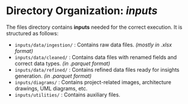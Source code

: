 
# Directory Organization: *inputs*

The files directory contains **inputs** needed for the correct execution. It is structured as follows:

- `inputs/data/ingestion/` : Contains raw data files. *(mostly in .xlsx format)*
- `inputs/data/cleaned/` : Contains data files with renamed fields and correct data types. *(in .parquet format)*
- `inputs/data/refined/` : Contains refined data files ready for insights generation. *(in .parquet format)*
- `inputs/diagrams/` : Contains project-related images, architecture drawings, UML diagrams, etc.
- `inputs/utilities/` : Contains auxiliary files.
